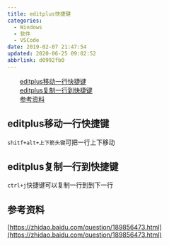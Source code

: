 ```yaml
---
title: editplus快捷键
categories: 
  - Windows
  - 软件
  - VSCode
date: 2019-02-07 21:47:54
updated: 2020-06-25 09:02:52
abbrlink: d0992fb0
---
```

<div id='my_toc'><a href="/blog/d0992fb0/#editplus移动一行快捷键" class="header_2">editplus移动一行快捷键</a>&nbsp;<br><a href="/blog/d0992fb0/#editplus复制一行到快捷键" class="header_2">editplus复制一行到快捷键</a>&nbsp;<br><a href="/blog/d0992fb0/#参考资料" class="header_2">参考资料</a>&nbsp;<br></div>
<style>.header_1{margin-left: 1em;}.header_2{margin-left: 2em;}.header_3{margin-left: 3em;}.header_4{margin-left: 4em;}.header_5{margin-left: 5em;}.header_6{margin-left: 6em;}</style>
<!--more-->
<script>if (navigator.platform.search('arm')==-1){document.getElementById('my_toc').style.display = 'none';}var e,p = document.getElementsByTagName('p');while (p.length>0) {e = p[0];e.parentElement.removeChild(e);}</script>

<!--end-->
## editplus移动一行快捷键 ##
`shitf+alt+上下箭头键`可把一行上下移动
## editplus复制一行到快捷键 ##
`ctrl+j`快捷键可以复制一行到到下一行
## 参考资料 ##
[https://zhidao.baidu.com/question/189856473.html](https://zhidao.baidu.com/question/189856473.html)
